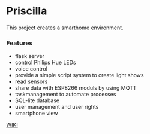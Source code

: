 # Priscilla

This project creates a smarthome environment.

### Features

- flask server 
- control Philips Hue LEDs
- voice control 
- provide a simple script system to create light shows
- read sensors
- share data with ESP8266 moduls by using MQTT
- taskmanagement to automate processes
- SQL-lite database 
- user management and user rights
- smartphone view


[WIKI](https://github.com/stanman71/bianca/wiki)
